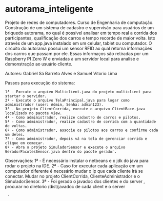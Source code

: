﻿# autorama_inteligente
Projeto de redes de computadores. Curso de Engenharia de computação. 
Construção de um sistema de cadastro e supervisão para usuários de um briquedo autorama, no qual é possível analisar em tempo
real a corrida dos participantes, qualificação dos carros e tempo recorde de maior volta. Isto através de um app.java instalado
em um celular, tablet ou computador.
O circuito do autorama possui um sensor RFID ao qual retorna informações dos carros que passam por ele. Essas informaços são
retiradas por um Raspberry PI Zero W e enviadas a um servidor local para analise e demonstração ao usuário cliente. 

Autores: Gabriel Sá Barreto Alves e Samuel Vitorio Lima

Passos para execução do sistema:

	1ª - Execute o arquivo Multiclient.java do projeto multiclient para startar o servidor.
	2ª - Execute o arquivo TelaPrincipal.java para logar como administrador (user: Admin, Senha: admin123).
	3ª - No projeto ClientCorrida, execute o arquivo ClientRace.java localizado no pacote view.
	4ª - Como administrador, realize cadastro de carros e pilotos.
	5ª - Como administrador, realize cadastro de corrida com a quantidade de voltas.
	6ª - Como administrador, associe os pilotos aos carros e confirme cada um deles.
	7ª - Como administrador, depois vá na tela de gerenciar corrida e clique em começar.
	8ª - Abra o projeto SimuladorSensor e execute o arquivo GeradorPacotesSensor.java dentro do pacote gerador.

Observações: 
	1ª - É necessário instalar o netbeans e o jdk do java para rodar o projeto na IDE.
	2ª - Caso for executar cada aplicação em um computador diferente é necesário mudar o ip que cada cliente irá se conectar. Mudar no projeto ClientCorrida, ClienteAdministrador e o SimuladorSensor.
	3ª - Foi gerado o javadoc dos clientes e do server , procurar no diretorio /dist/javadoc de cada client e o server




	 - 
